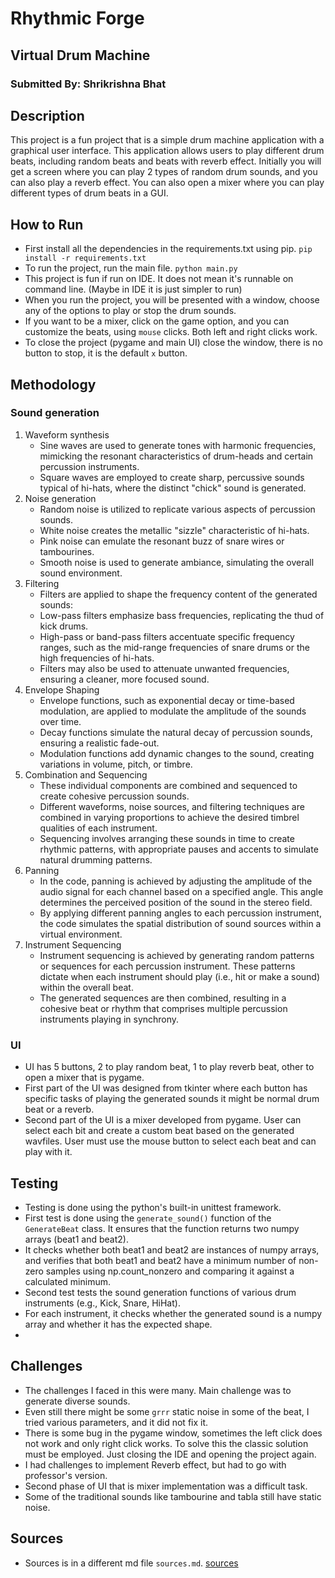 # Rhythmic Forge
## Virtual Drum Machine
### Submitted By: Shrikrishna Bhat

## Description
This project is a fun project that is a simple drum machine application with a graphical user interface.
This application allows users to play different drum beats, including random beats and beats with reverb effect.
Initially you will get a screen where you can play 2 types of random drum sounds, and you can also play a reverb effect.
You can also open a mixer where you can play different types of drum beats in a GUI.

## How to Run
- First install all the dependencies in the requirements.txt using pip.
```pip install -r requirements.txt```
- To run the project, run the main file.
```python main.py```
- This project is fun if run on IDE. It does not mean it's runnable on command line. (Maybe in IDE it is just simpler to run)
- When you run the project, you will be presented with a window, choose any of the options to play or stop the drum sounds.
- If you want to be a mixer, click on the game option, and you can customize the beats, using ```mouse``` clicks. Both left and right clicks work.
- To close the project (pygame and main UI) close the window, there is no button to stop, it is the default ```x``` button.

## Methodology
### Sound generation
1. Waveform synthesis
   - Sine waves are used to generate tones with harmonic frequencies, mimicking the resonant characteristics of drum-heads and certain percussion instruments.
   - Square waves are employed to create sharp, percussive sounds typical of hi-hats, where the distinct "chick" sound is generated.
2. Noise generation
   - Random noise is utilized to replicate various aspects of percussion sounds.
   - White noise creates the metallic "sizzle" characteristic of hi-hats.
   - Pink noise can emulate the resonant buzz of snare wires or tambourines.
   - Smooth noise is used to generate ambiance, simulating the overall sound environment.
3. Filtering
   - Filters are applied to shape the frequency content of the generated sounds:
   - Low-pass filters emphasize bass frequencies, replicating the thud of kick drums.
   - High-pass or band-pass filters accentuate specific frequency ranges, such as the mid-range frequencies of snare drums or the high frequencies of hi-hats.
   - Filters may also be used to attenuate unwanted frequencies, ensuring a cleaner, more focused sound.
4. Envelope Shaping
   - Envelope functions, such as exponential decay or time-based modulation, are applied to modulate the amplitude of the sounds over time.
   - Decay functions simulate the natural decay of percussion sounds, ensuring a realistic fade-out.
   - Modulation functions add dynamic changes to the sound, creating variations in volume, pitch, or timbre.
5. Combination and Sequencing
   - These individual components are combined and sequenced to create cohesive percussion sounds.
   - Different waveforms, noise sources, and filtering techniques are combined in varying proportions to achieve the desired timbrel qualities of each instrument.
   - Sequencing involves arranging these sounds in time to create rhythmic patterns, with appropriate pauses and accents to simulate natural drumming patterns.
6. Panning
   - In the code, panning is achieved by adjusting the amplitude of the audio signal for each channel based on a specified angle. This angle determines the perceived position of the sound in the stereo field.
   - By applying different panning angles to each percussion instrument, the code simulates the spatial distribution of sound sources within a virtual environment.
7. Instrument Sequencing
   - Instrument sequencing is achieved by generating random patterns or sequences for each percussion instrument. These patterns dictate when each instrument should play (i.e., hit or make a sound) within the overall beat.
   - The generated sequences are then combined, resulting in a cohesive beat or rhythm that comprises multiple percussion instruments playing in synchrony.

### UI
- UI has 5 buttons, 2 to play random beat, 1 to play reverb beat, other to open a mixer that is pygame.
- First part of the UI was designed from tkinter where each button has specific tasks of playing the generated sounds it might be normal drum beat or a reverb.
- Second part of the UI is a mixer developed from pygame. User can select each bit and create a custom beat based on the generated wavfiles. User must use the mouse button to select each beat and can play with it.

## Testing
- Testing is done using the python's built-in unittest framework.
- First test is done using the ```generate_sound()``` function of the ```GenerateBeat``` class. It ensures that the function returns two numpy arrays (beat1 and beat2).
- It checks whether both beat1 and beat2 are instances of numpy arrays, and  verifies that both beat1 and beat2 have a minimum number of non-zero samples using np.count_nonzero and comparing it against a calculated minimum.
- Second test tests the sound generation functions of various drum instruments (e.g., Kick, Snare, HiHat).
- For each instrument, it checks whether the generated sound is a numpy array and whether it has the expected shape.
- 
## Challenges
- The challenges I faced in this were many. Main challenge was to generate diverse sounds.
- Even still there might be some ```grrr``` static noise in some of the beat, I tried various parameters, and it did not fix it.
- There is some bug in the pygame window, sometimes the left click does not work and only right click works. To solve this the classic solution must be employed. Just closing the IDE and opening the project again.
- I had challenges to implement Reverb effect, but had to go with professor's version.
- Second phase of UI that is mixer implementation was a difficult task.
- Some of the traditional sounds like tambourine and tabla still have static noise.

## Sources
- Sources is in a different md file ```sources.md```. [sources](https://github.com/master-of-none/rhythmic-forge/blob/main/sources.md)